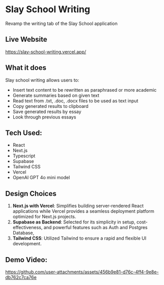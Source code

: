 # Slay School Writing
Revamp the writing tab of the Slay School application

## Live Website
https://slay-school-writing.vercel.app/

## What it does
Slay school writing allows users to:
* Insert text content to be rewritten as paraphrased or more academic
* Generate summaries based on given text
* Read text from .txt, .doc, .docx files to be used as text input
* Copy generated results to clipboard
* Save generated results by essay
* Look through previous essays

## Tech Used: 
* React
* Next.js
* Typescript
* Supabase
* Tailwind CSS
* Vercel
* OpenAI GPT 4o mini model

  
## Design Choices 

1. **Next.js with Vercel**: Simplifies building server-rendered React applications while Vercel provides a seamless deployment platform optimized for Next.js projects.
2. **Supabase as Backend**: Selected for its simplicity in setup, cost-effectiveness, and powerful features such as Auth and Postgres Database,
3. **Tailwind CSS**: Utilized Tailwind to ensure a rapid and flexible UI development.



## Demo Video:
https://github.com/user-attachments/assets/456b9e81-d76c-4ff4-9e8e-db762c7ca76e


